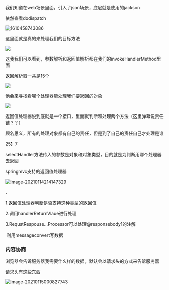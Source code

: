 我们知道在web场景里面，引入了json场景，底层就是使用的jackson 









依然查看dodispatch

![1610458743086](C:\Users\ADMINI~1\AppData\Local\Temp\1610458743086.png)



这里面就是真的来处理我们的目标方法



![](https://gitee.com/BothSavage/PicGo/raw/master/image/image-20210112214318022.png)



这我我们可以看到，参数解析和返回值解析都在我们的invokeHandlerMethod里面

返回解析器一共是15个





![](https://gitee.com/BothSavage/PicGo/raw/master/image/image-20210112214626360.png)





他会来寻找看哪个处理器能处理我们要返回的对象



![](https://gitee.com/BothSavage/PicGo/raw/master/image/image-20210112214824655.png)





返回值处理器说到底就是一个接口，里面就判断和处理两个方法（这里弹幕说责任链？？）

顾名思义，所有的处理对象都有自己的责任，但是到了自己的责任自己才处理是谁

25】7





selectHandler方法传入的参数是对象和对象类型，目的就是为判断用哪个处理器去返回





springmvc支持的返回值处理器

![image-20210114214147329](https://gitee.com/BothSavage/PicGo/raw/master/image/image-20210114214147329.png)

、

1.返回值处理器判断是否支持这种类型的返回值

2.调用handlerReturnVlaue进行处理

3.RequstRespouse...Processor可以处理@responsebody1的注解

​	利用messageconvert写数据









### 内容协商



浏览器会告诉服务器我需要什么样的数据，默认会以请求头的方式来告诉服务器

请求头有这些东西

![image-20210115000827743](https://gitee.com/BothSavage/PicGo/raw/master/image/image-20210115000827743.png)

